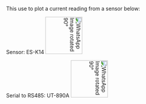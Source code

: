 This use to plot a current reading from a sensor below:

Sensor:
ES-K14
<img src="https://github.com/user-attachments/assets/013cf474-7bd0-42ad-ac21-82e6de46d401" style="transform: rotate(90deg); width: 100px;" alt="WhatsApp Image rotated 90°">

Serial to RS485:
UT-890A
<img src="https://github.com/user-attachments/assets/312ab84b-c9ca-4278-b438-606b83da77bc" style="transform: rotate(90deg); width: 100px;" alt="WhatsApp Image rotated 90°">

